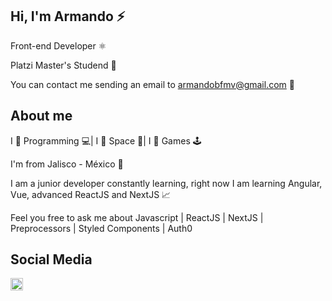 ## Hi, I'm Armando ⚡

Front-end Developer ⚛

Platzi Master's Studend 💚

You can contact me sending an email to <a href="mailto:armandobfmv@gmail.com">armandobfmv@gmail.com</a> 📧

## About me

I 💙 Programming 💻| I 🖤 Space 🚀| I 💛 Games 🕹

I'm from Jalisco - México 🌮

I am a junior developer constantly learning, right now I am learning Angular, Vue, advanced ReactJS and NextJS 📈

Feel you free to ask me about Javascript | ReactJS | NextJS | Preprocessors | Styled Components | Auth0 

## Social Media
<a href="https://www.linkedin.com/in/armando-garcia-/"><img height="20" src="https://camo.githubusercontent.com/a25943975d6716ea349a4e41c4f05c027dc6da74/68747470733a2f2f696d672e736869656c64732e696f2f747769747465722f75726c3f636f6c6f723d253233303037326231266c6162656c3d636f6e6e656374266c6f676f3d6c696e6b6564696e266c6f676f436f6c6f723d253233303037326231267374796c653d666c61742d7371756172652675726c3d68747470732533412532462532467777772e6c696e6b6564696e2e636f6d253246696e253246616c656a616e64726f2d72616d6972657a2d63696365726f73253246"></a>

